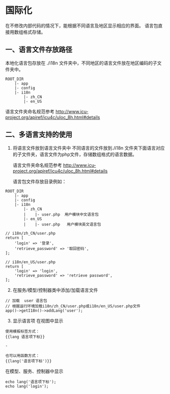 国际化
================
在不修改内部代码的情况下，能根据不同语言及地区显示相应的界面。
语言包直接用数组格式存储。


## 一、语言文件存放路径

本地化语言包存放在 ./i18n 文件夹中，不同地区的语言文件放在地区编码的子文件夹中。

```
ROOT_DIR
    |- app
    |- config
    |- i18n
        |- zh_CN
        |- en_US
```

语言文件夹命名规范参考 http://www.icu-project.org/apiref/icu4c/uloc_8h.html#details


## 二、多语言支持的使用
1. 将语言文件放到语言文件夹中
   不同语言的文件放到./i18n 文件夹下面语言对应的子文件夹，语言文件为php文件，存储数组格式的语言数据。
   
   语言文件夹命名规范参考 http://www.icu-project.org/apiref/icu4c/uloc_8h.html#details

   语言包文件存放目录例如：
```
ROOT_DIR
    |- app
    |- config
    |- i18n
        |- zh_CN
        |    |- user.php  用户模块中文语言包
        |- en_US
        |    |- user.php   用户模块英文语言包
```

```
// i18n/zh_CN/user.php
return [
    'login' => '登录',
    'retrieve_password' => '取回密码',
];
```

```
// i18n/en_US/user.php
return [
    'login' => 'login',
    'retrieve_password' => 'retrieve password',
];
```

2. 在服务/模型/控制器类中添加/加载语言文件
```
// 加载  user 语言包
// 根据运行环境加载i18n/zh_CN/user.php或i18n/en_US/user.php文件
app()->getI18n()->addLang('user');
```

3. 显示语言项
  在视图中显示
```
使用模板标签方式：
{{lang 语言项下标}}   

-

也可以用函数方式： 
{{lang('语言项下标')}}
```
  在模型、服务、控制器中显示
```
echo lang('语言项下标');
echo lang('login');
```
